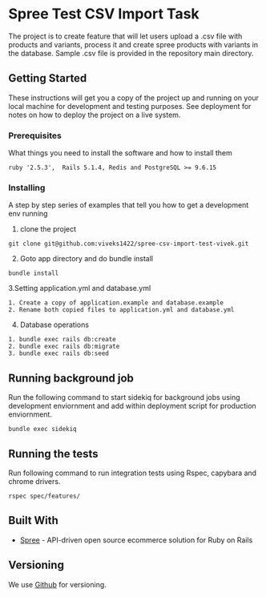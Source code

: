 # Spree Test CSV Import Task

The project is to create feature that will let users upload a .csv file with products and variants, process it and create spree products with variants in the database. Sample .csv file is provided in the repository main directory.

## Getting Started

These instructions will get you a copy of the project up and running on your local machine for development and testing purposes. See deployment for notes on how to deploy the project on a live system.

### Prerequisites

What things you need to install the software and how to install them

```
ruby '2.5.3',  Rails 5.1.4, Redis and PostgreSQL >= 9.6.15
```

### Installing

A step by step series of examples that tell you how to get a development env running

1. clone the project 

```
git clone git@github.com:viveks1422/spree-csv-import-test-vivek.git
```

2. Goto app directory and do bundle install

```
bundle install
```

3.Setting application.yml and database.yml

```
1. Create a copy of application.example and database.example
2. Rename both copied files to application.yml and database.yml
```

4. Database operations

```
1. bundle exec rails db:create 
2. bundle exec rails db:migrate
3. bundle exec rails db:seed

```
## Running background job

Run the following command to start sidekiq for background jobs using development enviornment and add within deployment script for production enviornment.

```
bundle exec sidekiq
```

## Running the tests

Run following command to run integration tests using Rspec, capybara and chrome drivers.

```
rspec spec/features/
```

## Built With

* [Spree](https://github.com/spree/spree) - API-driven open source ecommerce solution for Ruby on Rails

## Versioning

We use [Github](https://github.com/) for versioning.
